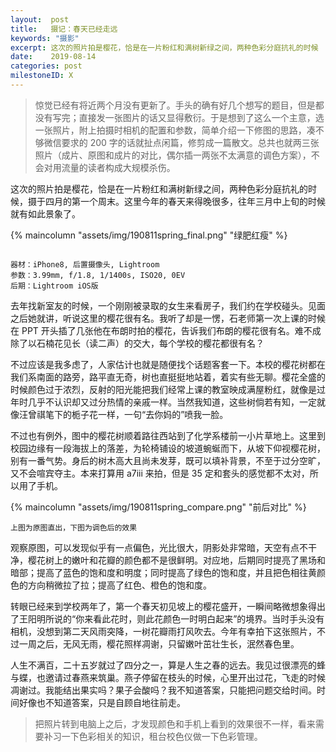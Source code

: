 ```yaml
---
layout:  post
title:   摄记：春天已经走远
keywords: "摄影"
excerpt: 这次的照片拍是樱花，恰是在一片粉红和满树新绿之间，两种色彩分庭抗礼的时候
date:    2019-08-14
categories: post
milestoneID: X
---
```


> 惊觉已经有将近两个月没有更新了。手头的确有好几个想写的题目，但是都没有写完；直接发一张图片的话又显得敷衍。于是想到了这么一个主意，选一张照片，附上拍摄时相机的配置和参数，简单介绍一下修图的思路，凑不够微信要求的 200 字的话就扯点闲篇，修剪成一篇散文。总共也就两三张照片（成片、原图和成片的对比，偶尔插一两张不太满意的调色方案），不会对用流量的读者构成大规模杀伤。

这次的照片拍是樱花，恰是在一片粉红和满树新绿之间，两种色彩分庭抗礼的时候，摄于四月的第一个周末。这里今年的春天来得晚很多，往年三月中上旬的时候就有如此景象了。

{% maincolumn "assets/img/190811spring_final.png" "绿肥红瘦" %}

```

器材：iPhone8, 后置摄像头, Lightroom
参数：3.99mm, f/1.8, 1/1400s, ISO20, 0EV
后期：Lightroom iOS版

```

去年找新室友的时候，一个刚刚被录取的女生来看房子，我们约在学校碰头。见面之后她就讲，听说这里的樱花很有名。我听了却是一愣，石老师第一次上课的时候在 PPT 开头插了几张他在布朗时拍的樱花，告诉我们布朗的樱花很有名。难不成除了以石楠花见长（读二声）的交大，每个学校的樱花都很有名？

不过应该是我多虑了，人家估计也就是随便找个话题客套一下。本校的樱花树都在我们系南面的路旁，路平直无奇，树也直挺挺地站着，着实有些无聊。樱花全盛的时候颜色过于浓烈，反射的阳光能把我们经常上课的教室映成满屋粉红，就像是过年时几乎不认识却又过分热情的亲戚一样。当然我知道，这些树倘若有知，一定就像汪曾祺笔下的栀子花一样，一句“去你妈的”喷我一脸。

不过也有例外，图中的樱花树顺着路往西站到了化学系楼前一小片草地上。这里到校园边缘有一段海拔上的落差，为轮椅铺设的坡道蜿蜒而下，从坡下仰视樱花树，别有一番气势。身后的树木高大且尚未发芽，既可以填补背景，不至于过分空旷，又不会喧宾夺主。本来打算用 a7iii 来拍，但是 35 定和套头的感觉都不太对，所以用了手机。

{% maincolumn "assets/img/190811spring_compare.png" "前后对比" %}
```
上图为原图直出，下图为调色后的效果
```

观察原图，可以发现似乎有一点偏色，光比很大，阴影处非常暗，天空有点不干净，樱花树上的嫩叶和花瓣的颜色都不是很鲜明。对应地，后期同时提亮了黑场和暗部；提高了蓝色的饱和度和明度；同时提高了绿色的饱和度，并且把色相往黄颜色的方向稍微拉了拉；提高了红色、橙色的饱和度。

转眼已经来到学校两年了，第一个春天初见坡上的樱花盛开，一瞬间略微想象得出了王阳明所说的“你来看此花时，则此花颜色一时明白起来”的境界。当时手头没有相机，没想到第二天风雨突降，一树花瓣雨打风吹去。今年有幸拍下这张照片，不过一周之后，无风无雨，樱花照样凋谢，只留嫩叶茁壮生长，泯然春色里。

人生不满百，二十五岁就过了四分之一，算是人生之春的远去。我见过很漂亮的蜂与蝶，也邀请过春燕来筑巢。燕子停留在枝头的时候，心里开出过花，飞走的时候凋谢过。我能结出果实吗？果子会酸吗？我不知道答案，只能把问题交给时间。时间好像也不知道答案，只是自顾自地往前走。

> 把照片转到电脑上之后，才发现颜色和手机上看到的效果很不一样，看来需要补习一下色彩相关的知识，租台校色仪做一下色彩管理。